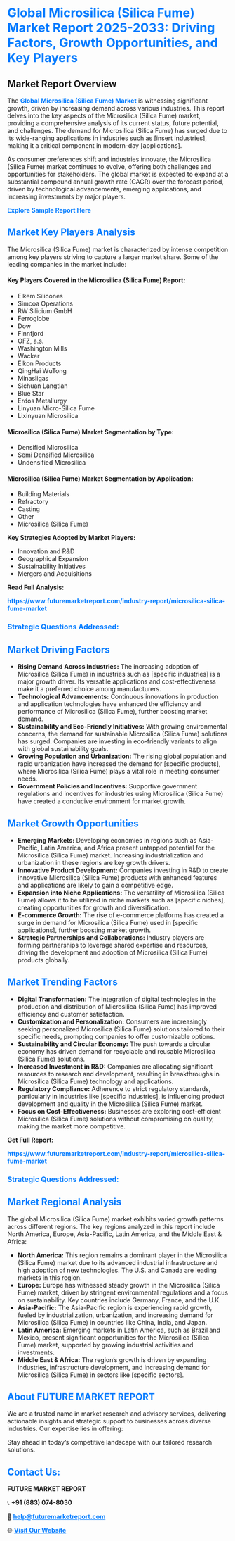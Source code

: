 <h1 style="color: #007BFF;">Global Microsilica (Silica Fume) Market Report 2025-2033: Driving Factors, Growth Opportunities, and Key Players</h1>

<section id="overview">
<h2>Market Report Overview</h2>
<p>The <a href="https://www.futuremarketreport.com/industry-report/microsilica-silica-fume-market" style="color: #007BFF; text-decoration: none;"><strong>Global Microsilica (Silica Fume) Market</strong></a> is witnessing significant growth, driven by increasing demand across various industries. This report delves into the key aspects of the Microsilica (Silica Fume) market, providing a comprehensive analysis of its current status, future potential, and challenges. The demand for Microsilica (Silica Fume) has surged due to its wide-ranging applications in industries such as [insert industries], making it a critical component in modern-day [applications].</p>
<p>As consumer preferences shift and industries innovate, the Microsilica (Silica Fume) market continues to evolve, offering both challenges and opportunities for stakeholders. The global market is expected to expand at a substantial compound annual growth rate (CAGR) over the forecast period, driven by technological advancements, emerging applications, and increasing investments by major players.</p>
</section>

<section id="overview">
<p><a href="https://www.futuremarketreport.com/request-sample/reportId=112904" style="color: #007BFF; text-decoration: none;"><strong>Explore Sample Report Here</strong></a></p>
</section>

<section id="key-players">
<h2 style="color: #007BFF;">Market Key Players Analysis</h2>
<p>The Microsilica (Silica Fume) market is characterized by intense competition among key players striving to capture a larger market share. Some of the leading companies in the market include:</p>
<h4>Key Players Covered in the Microsilica (Silica Fume) Report:</h4>
<ul><li>Elkem Silicones</li><li>Simcoa Operations</li><li>RW Silicium GmbH</li><li>Ferroglobe</li><li>Dow</li><li>Finnfjord</li><li>OFZ, a.s.</li><li>Washington Mills</li><li>Wacker</li><li>Elkon Products</li><li>QingHai WuTong</li><li>Minasligas</li><li>Sichuan Langtian</li><li>Blue Star</li><li>Erdos Metallurgy</li><li>Linyuan Micro-Silica Fume</li><li>Lixinyuan Microsilica</li></ul>
<h4>Microsilica (Silica Fume) Market Segmentation by Type:</h4>
<ul><li>Densified Microsilica</li><li>Semi Densified Microsilica</li><li>Undensified Microsilica</li></ul>

<h4>Microsilica (Silica Fume) Market Segmentation by Application:</h4>
<ul><li>Building Materials</li><li>Refractory</li><li>Casting</li><li>Other</li><li>Microsilica (Silica Fume)</li></ul>
<p><strong>Key Strategies Adopted by Market Players:</strong></p>
<ul>
<li>Innovation and R&D</li>
<li>Geographical Expansion</li>
<li>Sustainability Initiatives</li>
<li>Mergers and Acquisitions</li>
</ul>
</section>

<section>
<p><strong>Read Full Analysis: </strong></p><a href="https://www.futuremarketreport.com/industry-report/microsilica-silica-fume-market" style="color: #007BFF; text-decoration: none;"><strong>https://www.futuremarketreport.com/industry-report/microsilica-silica-fume-market</strong></a>
<h3 style="color: #007BFF;">Strategic Questions Addressed:</h3>
</section>

<section id="driving-factors">
<h2 style="color: #007BFF;">Market Driving Factors</h2>
<ul>
<li><strong>Rising Demand Across Industries:</strong> The increasing adoption of Microsilica (Silica Fume) in industries such as [specific industries] is a major growth driver. Its versatile applications and cost-effectiveness make it a preferred choice among manufacturers.</li>
<li><strong>Technological Advancements:</strong> Continuous innovations in production and application technologies have enhanced the efficiency and performance of Microsilica (Silica Fume), further boosting market demand.</li>
<li><strong>Sustainability and Eco-Friendly Initiatives:</strong> With growing environmental concerns, the demand for sustainable Microsilica (Silica Fume) solutions has surged. Companies are investing in eco-friendly variants to align with global sustainability goals.</li>
<li><strong>Growing Population and Urbanization:</strong> The rising global population and rapid urbanization have increased the demand for [specific products], where Microsilica (Silica Fume) plays a vital role in meeting consumer needs.</li>
<li><strong>Government Policies and Incentives:</strong> Supportive government regulations and incentives for industries using Microsilica (Silica Fume) have created a conducive environment for market growth.</li>
</ul>
</section>

<section id="growth-opportunities">
<h2 style="color: #007BFF;">Market Growth Opportunities</h2>
<ul>
<li><strong>Emerging Markets:</strong> Developing economies in regions such as Asia-Pacific, Latin America, and Africa present untapped potential for the Microsilica (Silica Fume) market. Increasing industrialization and urbanization in these regions are key growth drivers.</li>
<li><strong>Innovative Product Development:</strong> Companies investing in R&D to create innovative Microsilica (Silica Fume) products with enhanced features and applications are likely to gain a competitive edge.</li>
<li><strong>Expansion into Niche Applications:</strong> The versatility of Microsilica (Silica Fume) allows it to be utilized in niche markets such as [specific niches], creating opportunities for growth and diversification.</li>
<li><strong>E-commerce Growth:</strong> The rise of e-commerce platforms has created a surge in demand for Microsilica (Silica Fume) used in [specific applications], further boosting market growth.</li>
<li><strong>Strategic Partnerships and Collaborations:</strong> Industry players are forming partnerships to leverage shared expertise and resources, driving the development and adoption of Microsilica (Silica Fume) products globally.</li>
</ul>
</section>

<section id="trending-factors">
<h2 style="color: #007BFF;">Market Trending Factors</h2>
<ul>
<li><strong>Digital Transformation:</strong> The integration of digital technologies in the production and distribution of Microsilica (Silica Fume) has improved efficiency and customer satisfaction.</li>
<li><strong>Customization and Personalization:</strong> Consumers are increasingly seeking personalized Microsilica (Silica Fume) solutions tailored to their specific needs, prompting companies to offer customizable options.</li>
<li><strong>Sustainability and Circular Economy:</strong> The push towards a circular economy has driven demand for recyclable and reusable Microsilica (Silica Fume) solutions.</li>
<li><strong>Increased Investment in R&D:</strong> Companies are allocating significant resources to research and development, resulting in breakthroughs in Microsilica (Silica Fume) technology and applications.</li>
<li><strong>Regulatory Compliance:</strong> Adherence to strict regulatory standards, particularly in industries like [specific industries], is influencing product development and quality in the Microsilica (Silica Fume) market.</li>
<li><strong>Focus on Cost-Effectiveness:</strong> Businesses are exploring cost-efficient Microsilica (Silica Fume) solutions without compromising on quality, making the market more competitive.</li>
</ul>
</section>

<section>
<p><strong>Get Full Report: </strong></p><a href="https://www.futuremarketreport.com/industry-report/microsilica-silica-fume-market" style="color: #007BFF; text-decoration: none;"><strong>https://www.futuremarketreport.com/industry-report/microsilica-silica-fume-market</strong></a>
<h3 style="color: #007BFF;">Strategic Questions Addressed:</h3>
</section>


<section id="regional-analysis">
<h2 style="color: #007BFF;">Market Regional Analysis</h2>
<p>The global Microsilica (Silica Fume) market exhibits varied growth patterns across different regions. The key regions analyzed in this report include North America, Europe, Asia-Pacific, Latin America, and the Middle East & Africa:</p>
<ul>
<li><strong>North America:</strong> This region remains a dominant player in the Microsilica (Silica Fume) market due to its advanced industrial infrastructure and high adoption of new technologies. The U.S. and Canada are leading markets in this region.</li>
<li><strong>Europe:</strong> Europe has witnessed steady growth in the Microsilica (Silica Fume) market, driven by stringent environmental regulations and a focus on sustainability. Key countries include Germany, France, and the U.K.</li>
<li><strong>Asia-Pacific:</strong> The Asia-Pacific region is experiencing rapid growth, fueled by industrialization, urbanization, and increasing demand for Microsilica (Silica Fume) in countries like China, India, and Japan.</li>
<li><strong>Latin America:</strong> Emerging markets in Latin America, such as Brazil and Mexico, present significant opportunities for the Microsilica (Silica Fume) market, supported by growing industrial activities and investments.</li>
<li><strong>Middle East & Africa:</strong> The region’s growth is driven by expanding industries, infrastructure development, and increasing demand for Microsilica (Silica Fume) in sectors like [specific sectors].</li>
</ul>
</section>

<footer>
<h2 style="color: #007BFF;">About FUTURE MARKET REPORT</h2>
<p>We are a trusted name in market research and advisory services, delivering actionable insights and strategic support to businesses across diverse industries. Our expertise lies in offering:</p>

<p>Stay ahead in today’s competitive landscape with our tailored research solutions.</p>

<h2 style="color: #007BFF;">Contact Us:</h2>
<p><strong>FUTURE MARKET REPORT</strong></p>
<p>📞 <strong>+91 (883) 074-8030</strong></p>
<p>📧 <strong><a href="mailto:help@futuremarketreport.com" style="color: #007BFF;">help@futuremarketreport.com</a></strong></p>
<p>🌐 <strong><a href="https://www.futuremarketreport.com/" style="color: #007BFF;">Visit Our Website</a></strong></p>
</footer>